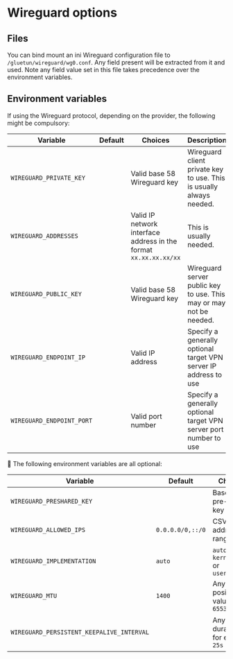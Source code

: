 # Wireguard options

## Files

You can bind mount an ini Wireguard configuration file to `/gluetun/wireguard/wg0.conf`.
Any field present will be extracted from it and used.
Note any field value set in this file takes precedence over the environment variables.

## Environment variables

If using the Wireguard protocol, depending on the provider, the following might be compulsory:

| Variable | Default | Choices | Description |
| --- | --- | --- | --- |
| `WIREGUARD_PRIVATE_KEY` | | Valid base 58 Wireguard key | Wireguard client private key to use. This is usually always needed. |
| `WIREGUARD_ADDRESSES` | | Valid IP network interface address in the format `xx.xx.xx.xx/xx` | This is usually needed. |
| `WIREGUARD_PUBLIC_KEY` | | Valid base 58 Wireguard key | Wireguard server public key to use. This may or may not be needed. |
| `WIREGUARD_ENDPOINT_IP` |  | Valid IP address | Specify a generally optional target VPN server IP address to use |
| `WIREGUARD_ENDPOINT_PORT` | | Valid port number | Specify a generally optional target VPN server port number to use |

💁 The following environment variables are all optional:

| Variable | Default | Choices | Description |
| --- | --- | --- | --- |
| `WIREGUARD_PRESHARED_KEY` | | Base64 pre-shared key | Wireguard pre-shared key |
| `WIREGUARD_ALLOWED_IPS` | `0.0.0.0/0,::/0` | CSV of IP address ranges | Wireguard peer allowed ips |
| `WIREGUARD_IMPLEMENTATION` | `auto` | `auto`, `kernelspace` or `userspace` | Wireguard implementation to use |
| `WIREGUARD_MTU` | `1400` | Any positive value up to `65535` | Wireguard MTU |
| `WIREGUARD_PERSISTENT_KEEPALIVE_INTERVAL` | | Any duration, for example `25s` | Wireguard persistent keepalive interval |
